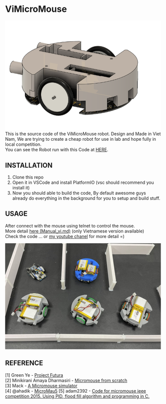 # ViMicroMouse 
![Micromouse](images/Overview.png)
This is the source code of the ViMicroMouse robot. Design and Made in Viet Nam, We are trying to create a cheap robot for use in lab and hope fully in local competition.  
You can see the Robot run with this Code at [HERE](https://youtu.be/DZiLTkW6-m4).
## INSTALLATION
1. Clone this repo
2. Open it in VSCode and install PlatformIO (vsc should recommend you install it) 
3. Now you should able to build the code, By default awesome guys already do everything in the background for you to setup and build stuff. 
## USAGE
After connect with the mouse using telnet to control the mouse.   
More detail [here (Manual_vi.md)](Manual_vi.md) (only Vietnamese version available)  
Check the code ... or [my youtube chanel](https://www.youtube.com/channel/UC28B70ToFInzz8yKEcRnYIQ) for more detail =) 

![](images/mouses.jpg)

## REFERENCE
[1] Green Ye - [Project Futura](http://micromouseusa.com/?page_id=1342)  
[2] Minikirani Amaya Dharmasiri - [Micromouse from scratch](https://medium.com/@minikiraniamayadharmasiri/micromouse-from-scratch-algorithm-maze-traversal-shortest-path-floodfill-741242e8510)  
[3] Mack - [A Micromouse simulator](https://github.com/mackorone/mms)  
[4] @ahadik - [MicroMau5](https://github.com/ahadik/micromau5_code)
[5] adam2392 - [Code for micromouse ieee competition 2015. Using PID, flood fill algorithm and programming in C.](https://github.com/adam2392/ieee_micromouse)  
